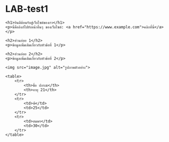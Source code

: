 ﻿# LAB-test1
<!DOCTYPE html>
<html lang="th">
<head>
    <meta charset="UTF-8">
    <meta name="viewport" content="width=device-width, initial-scale=1.0">
    <title>ชื่อของเว็บไซต์</title>
</head>
<body>

    <h1>ยินดีต้อนรับสู่เว็บไซต์ของเรา</h1>
    <p>นี่คือลิงก์ไปยังหน้าอื่นๆ ของเว็บไซต์: <a href="https://www.example.com">คลิกที่นี่</a></p>
    
    <h2>ส่วนย่อย 1</h2>
    <p>ข้อมูลเพิ่มเติมเกี่ยวกับหัวข้อที่ 1</p>

    <h2>ส่วนย่อย 2</h2>
    <p>ข้อมูลเพิ่มเติมเกี่ยวกับหัวข้อที่ 2</p>
    
    <img src="image.jpg" alt="รูปภาพตัวอย่าง">
    
    <table>
        <tr>
            <th>ชื่อ ปกรณ์</th>
            <th>อายุ 21</th>
        </tr>
        <tr>
            <td>พี</td>
            <td>25</td>
        </tr>
        <tr>
            <td>สมพร</td>
            <td>30</td>
        </tr>
    </table>

</body>
</html>
